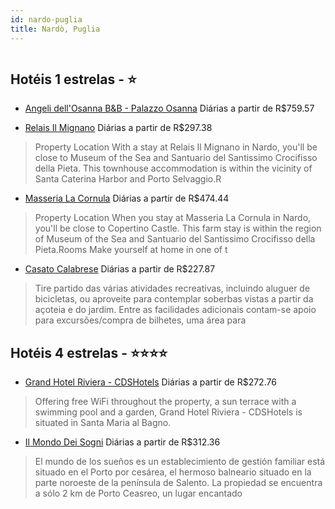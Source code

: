 ```yaml
---
id: nardo-puglia
title: Nardò, Puglia
---
```


<center><img src="https://assets.cosmos-data.com/46/193d2979c5be2e7d5d6fa3cd8dc897ad/45605.jpg" alt="" /></center>


## Hotéis 1 estrelas - ⭐️

-    [Angeli dell'Osanna B&B - Palazzo Osanna](https://www.hurb.com/hoteis/nardo/angeli-dell-osanna-b-b-palazzo-osanna-JNP-JP863116?cmp=18055) Diárias a partir de R$759.57
   > 
-    [Relais Il Mignano](https://www.hurb.com/hoteis/nardo/relais-il-mignano-JNP-JP266483?cmp=18055) Diárias a partir de R$297.38
   > Property Location With a stay at Relais Il Mignano in Nardo, you&apos;ll be close to Museum of the Sea and Santuario del Santissimo Crocifisso della Pieta.  This townhouse accommodation is within the vicinity of Santa Caterina Harbor and Porto Selvaggio.R
-    [Masseria La Cornula](https://www.hurb.com/hoteis/nardo/masseria-la-cornula-JNP-JP139132?cmp=18055) Diárias a partir de R$474.44
   > Property Location When you stay at Masseria La Cornula in Nardo, you&apos;ll be close to Copertino Castle. This farm stay is within the region of Museum of the Sea and Santuario del Santissimo Crocifisso della Pieta.Rooms Make yourself at home in one of t
-    [Casato Calabrese](https://www.hurb.com/hoteis/nardo/casato-calabrese-JNP-JP249870?cmp=18055) Diárias a partir de R$227.87
   > Tire partido das várias atividades recreativas, incluindo aluguer de bicicletas, ou aproveite para contemplar soberbas vistas a partir da açoteia e do jardim. Entre as facilidades adicionais contam-se apoio para excursões/compra de bilhetes, uma área para

## Hotéis 4 estrelas - ⭐️⭐️⭐️⭐️

-    [Grand Hotel Riviera - CDSHotels](https://www.hurb.com/hoteis/nardo/grand-hotel-riviera-cdshotels-JNP-JP441149?cmp=18055) Diárias a partir de R$272.76
   > Offering free WiFi throughout the property, a sun terrace with a swimming pool and a garden, Grand Hotel Riviera - CDSHotels is situated in Santa Maria al Bagno.
-    [Il Mondo Dei Sogni](https://www.hurb.com/hoteis/nardo/il-mondo-dei-sogni-JNP-JP140995?cmp=18055) Diárias a partir de R$312.36
   > El mundo de los sueños es un establecimiento de gestión familiar está situado en el Porto por cesárea, el hermoso balneario situado en la parte noroeste de la península de Salento.
La propiedad se encuentra a sólo 2 km de Porto Ceasreo, un lugar encantado

